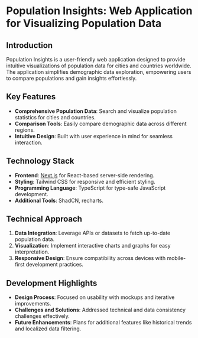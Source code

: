 # Population Insights: Web Application for Visualizing Population Data

## Introduction
Population Insights is a user-friendly web application designed to provide intuitive visualizations of population data for cities and countries worldwide. The application simplifies demographic data exploration, empowering users to compare populations and gain insights effortlessly.

## Key Features
- **Comprehensive Population Data**: Search and visualize population statistics for cities and countries.
- **Comparison Tools**: Easily compare demographic data across different regions.
- **Intuitive Design**: Built with user experience in mind for seamless interaction.

## Technology Stack
- **Frontend**: [Next.js](https://nextjs.org/) for React-based server-side rendering.
- **Styling**: Tailwind CSS for responsive and efficient styling.
- **Programming Language**: TypeScript for type-safe JavaScript development.
- **Additional Tools**: ShadCN, recharts.

## Technical Approach
1. **Data Integration**: Leverage APIs or datasets to fetch up-to-date population data.
2. **Visualization**: Implement interactive charts and graphs for easy interpretation.
3. **Responsive Design**: Ensure compatibility across devices with mobile-first development practices.

## Development Highlights
- **Design Process**: Focused on usability with mockups and iterative improvements.
- **Challenges and Solutions**: Addressed technical and data consistency challenges effectively.
- **Future Enhancements**: Plans for additional features like historical trends and localized data filtering.
